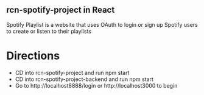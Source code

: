 
## rcn-spotify-project in React
Spotify Playlist is a website that uses OAuth to login or sign up Spotify users to create or listen to their playlists

# Directions
* CD into rcn-spotify-project and run npm start
* CD into rcn-spotify-project-backend and run npm start
* Go to http://localhost8888/login or http://localhost3000 to begin 


